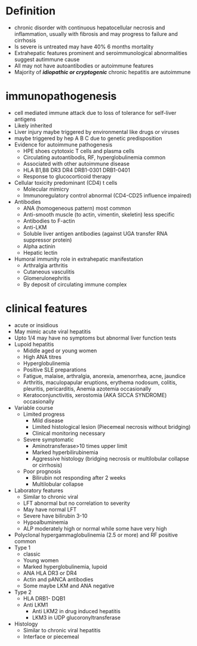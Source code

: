 # Definition
- chronic disorder with continuous hepatocellular necrosis and inflammation, usually with fibrosis and may progress to failure and cirrhosis
- Is severe is untreated may have 40% 6 months mortality
- Extrahepatic features prominent and seroimmunological abnormalities suggest autimmune cause 
- All may not have autoantibodies or autoimmune features 
- Majority of ***idiopathic or cryptogenic*** chronic hepatitis are autoimmune
# immunopathogenesis 
- cell mediated immune attack due to loss of tolerance for self-liver antigens 
- Likely inherited
- Liver injury maybe triggered by environmental like drugs or viruses 
- maybe triggered by hep A B C due to genetic predisposition
- Evidence for autoimmune pathogenesis
	- HPE shoes cytotoxic T cells and plasma cells
	- Circulating autoantibodis, RF, hyperglobulinemia common
	- Associated with other autoimmune disease
	- HLA B1,B8 DR3 DR4 DRB1-0301 DRB1-0401 
	- Response to glucocorticoid therapy 
- Cellular toxicity predominant (CD4) t cells 
	- Molecular mimicry
	- Immunoregulatory control abnormal (CD4-CD25 influence impaired) 
- Antibodies
	- ANA (homogeneous pattern) most common
	- Anti-smooth muscle (to actin, vimentin, skeletin) less specific
	- Antibodies to F-actin 
	- Anti-LKM 
	- Soluble liver antigen antibodies (against UGA transfer RNA suppressor protein)
	- Alpha actinin 
	- Hepatic lectin 
- Humoral immunity role in extrahepatic manifestation
	- Arthralgia arthritis
	- Cutaneous vasculitis
	- Glomerulonephritis
	- By deposit of circulating immune complex 
# clinical features
-  acute or insidious
- May mimic acute viral hepatitis
- Upto 1/4 may have no symptoms but abnormal liver function tests
- Lupoid hepatitis
	- Middle aged or young women 
	- High ANA titres 
	- Hyperglobulinemia
	- Positive SLE preparations
	- Fatigue, malaise, arthralgia, anorexia, amenorrhea, acne, jaundice 
	- Arthritis, maculopapular eruptions, erythema nodosum, colitis, pleuritis, pericarditis, Anemia azotemia occasionally
	- Keratoconjunctivitis, xerostomia (AKA SICCA SYNDROME) occasionally
- Variable course
	- Limited progress
		- Mild disease
		- Limited histological lesion (Piecemeal necrosis without bridging)
		- Clinical monitoring necessary
	- Severe symptomatic
		- Aminotransferase>10 times upper limit
		- Marked hyperbilirubinemia
		- Aggressive histology (bridging necrosis or multilobular collapse or cirrhosis) 
	- Poor prognosis
		- Bilirubin not responding after 2 weeks 
		- Multilobular collapse
- Laboratory features
	- Similar to chronic viral 
	- LFT abnormal but no correlation to severity
	- May have normal LFT 
	- Severe have bilirubin 3-10 
	- Hypoalbuminemia
	- ALP moderately high or normal while some have very high 
- Polyclonal hypergammaglobulinemia (2.5 or more) and RF positive common
- Type 1 
	- classic 
	- Young women
	- Marked hyperglobulinemia, lupoid
	- ANA HLA DR3 or DR4 
	- Actin and pANCA antibodies 
	- Some maybe LKM and ANA negative 
- Type 2 
	- HLA DRB1- DQB1 
	- Anti LKM1 
		- Anti LKM2 in drug induced hepatitis
		- LKM3 in UDP glucoronyltransferase 
- Histology
	- Similar to chronic viral hepatitis
	- Interface or piecemeal